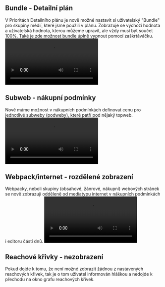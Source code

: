 ﻿---
categories: [fenix]
layout: fenix
---
## Bundle - Detailní plán 
V Prioritách Detailního plánu je nově možné nastavit si uživatelský "Bundle" pro skupiny médií, které jsme použili v plánu. 
Zobrazuje se výchozí hodnota a uživatelská hodnota, kterou můžeme upravit, ale vždy musí být součet 100%. 
Také je zde možnost bundle úplně vypnout pomocí zaškrtáváčku. 
<video src="{{site.url}}/data/bundle_priority.mp4" type="video/mp4" controls></video>

## Subweb - nákupní podmínky 
Nově máme možnost v nákupních podmínkách definovat cenu pro jednotlivé subweby (podweby), které patří pod nějaký topweb.
<video src="{{site.url}}/data/NP_subweb.mp4" type="video/mp4" controls></video>

## Webpack/internet - rozdělené zobrazení
Webpacky, neboli skupiny (obsahové, žánrové, nákupní) webových stránek se nově zobrazují odděleně od mediatypu internet v nákupních podmínkách i editoru částí dnů.
<video src="{{site.url}}/data/pack_internet_oddeleno.mp4" type="video/mp4" controls></video>

## Reachové křivky - nezobrazení
Pokud dojde k tomu, že není možné zobrazit žádnou z nastavených reachových křivek,
tak je o tom uživatel informován hláškou a nedojde k přechodu na okno grafu reachových křivek.
